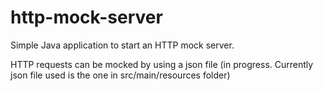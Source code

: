 # http-mock-server
Simple Java application to start an HTTP mock server.

HTTP requests can be mocked by using a json file (in progress. Currently json file used is the one in src/main/resources folder)
